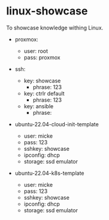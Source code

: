 # linux-showcase
To showcase knowledge withing Linux.


* proxmox:
  - user: root
  - pass: proxmox
  
* ssh:
  - key: showcase
    - phrase: 123
  - key: ctrlr default
    - phrase: 123
  - key: ansible
    - phrase: <blank>

* ubuntu-22.04-cloud-init-template
  - user: micke
  - pass: 123
  - sshkey: showcase
  - ipconfig: dhcp
  - storage: ssd emulator
* ubuntu-22.04-k8s-template
  - user: micke
  - pass: 123
  - sshkey: showcase
  - ipconfig: dhcp
  - storage: ssd emulator
